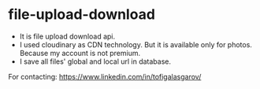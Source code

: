 # file-upload-download

- It is file upload download api.
- I used cloudinary as CDN technology. But it is available only for photos. Because my account is not premium. 
- I save all files' global and local url in database.

For contacting: https://www.linkedin.com/in/tofigalasgarov/
